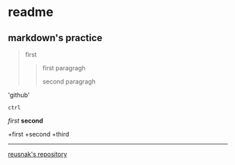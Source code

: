 # readme
## markdown's practice

>first
>>first paragragh
>>
>>second paragragh

'github'

`ctrl`

_first_
__second__

+first 
+second
+third

***

[reusnak's repository](https://github.com/Reusnak/Reusnak-s-note/edit/main/README.md)


